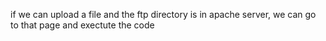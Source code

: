 if we can upload a file and the ftp directory is in apache server, we can go to that page and exectute the code
